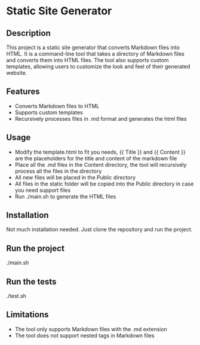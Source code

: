 # Static Site Generator

## Description
This project is a static site generator that converts Markdown files into HTML. It is a command-line tool that takes a directory of Markdown files and converts them into HTML files. The tool also supports custom templates, allowing users to customize the look and feel of their generated website.

## Features
- Converts Markdown files to HTML
- Supports custom templates
- Recursively processes files in .md format and generates the html files

## Usage
- Modify the template.html to fit you needs, {{ Title }} and {{ Content }} are the placeholders for the title and content of the markdown file
- Place all the .md files in the Content directory, the tool will recursively process all the files in the directory
- All new files will be placed in the Public directory
- All files in the static folder will be copied into the Public directory in case you need support files
- Run ./main.sh to generate the HTML files

## Installation
Not much installation needed. Just clone the repository and run the project.

## Run the project
./main.sh

## Run the tests
./test.sh

## Limitations
- The tool only supports Markdown files with the .md extension
- The tool does not support nested tags in Markdown files